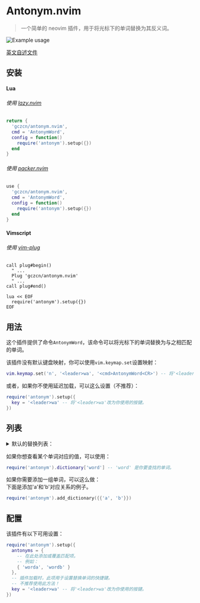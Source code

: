 # Antonym.nvim
> 一个简单的 neovim 插件，用于将光标下的单词替换为其反义词。

![Example usage](Video.gif)

[英文自述文件](https://github.com/gczcn/antonym.nvim)

## 安装
#### Lua
###### 使用 [lazy.nvim](https://github.com/folke/lazy.nvim)
```lua
return {
  'gczcn/antonym.nvim',
  cmd = 'AntonymWord',
  config = function()
    require('antonym').setup({})
  end
}
```

###### 使用 [packer.nvim](https://github.com/wbthomason/packer.nvim)
```lua
use {
  'gczcn/antonym.nvim',
  cmd = 'AntonymWord',
  config = function()
    require('antonym').setup({})
  end
}
```

#### Vimscript
###### 使用 [vim-plug](https://github.com/junegunn/vim-plug)
```vim
call plug#begin()
  " ...
  Plug 'gczcn/antonym.nvim'
  " ...
call plug#end()

lua << EOF
  require('antonym').setup({})
EOF
```

## 用法
这个插件提供了命令`AntonymWord`，该命令可以将光标下的单词替换为与之相匹配的单词。

该插件没有默认键盘映射，你可以使用`vim.keymap.set`设置映射：
```lua
vim.keymap.set('n', '<leader>wa', '<cmd>AntonymWord<CR>') -- 将'<leader>wa'改为你使用的按键。
```

或者，如果你不使用延迟加载，可以这么设置（不推荐）：
```lua
require('antonym').setup({
  key = '<leader>wa' -- 将'<leader>wa'改为你使用的按键。
})
```

## 列表
<details><summary>默认的替换列表：</summary>

|word_a|word_b|
|-|-|
|acquire|release|
|add|remove|
|advance|retreat|
|allocate|deallocate|
|allow|deny|
|assemble|disassemble|
|assign|deassign|
|associate|dissociate|
|attach|detach|
|begin|end|
|bind|unbind|
|commit|rollback|
|compile|decompile|
|compose|parse|
|compress|decompress|
|connect|disconnect|
|construct|destruct|
|create|destroy|
|do|undo|
|enable|disable|
|encode|decode|
|encrypt|decrypt|
|enqueue|dequeue|
|enter|leave|
|expand|collapse|
|first|last|
|freeze|unfreeze|
|front|back|
|get|set|
|grant|revoke|
|head|tail|
|high|low|
|import|export|
|include|exclude|
|increase|decrease|
|increment|decrement|
|indent|dedent|
|inflate|deflate|
|inject|eject|
|input|output|
|insert|delete|
|install|uninstall|
|left|right|
|Left|Right|
|link|unlink|
|load|unload|
|lock|unlock|
|maximum|minimum|
|new|old|
|next|previous|
|open|close|
|off|on|
|paste|cut|
|push|pop|
|read|write|
|reference|dereference|
|register|deregister|
|resume|suspend|
|select|deselect|
|send|receive|
|serialize|deserialize|
|set|unset|
|show|hide|
|start|stop|
|true|false|
|True|False|
|TRUE|FALSE|
|1|0|
|yes|no|
|Yes|No|
|YES|NO|
|up|down|
|Up|Down|
|upper|lower|

</details>

如果你想查看某个单词对应的值，可以使用：
```lua
require('antonym').dictionary['word'] -- 'word' 是你要查找的单词。
```

如果你需要添加一组单词，可以这么做：  
下面是添加'a'和'b'对应关系的例子。
```lua
require('antonym').add_dictionary({{'a', 'b'}})
```

## 配置
该插件有以下可用设置：
```lua
require('antonym').setup({
  antonyms = {
    -- 在此处添加或覆盖匹配项。
    -- 例如：
    { 'worda', 'wordb' }
  },
  -- 插件加载时，此项用于设置替换单词的快捷键。
  -- 不推荐使用此方法！
  key = '<leader>wa' -- 将'<leader>wa'改为你使用的按键。
})
```
